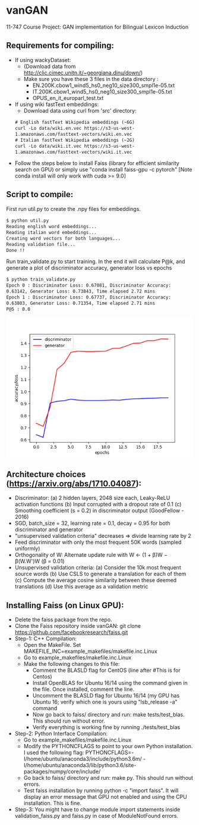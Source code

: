 # vanGAN
11-747 Course Project: GAN implementation for Bilingual Lexicon Induction

Requirements for compiling:
------------------------------
- If using wackyDataset:
    - (Download data from http://clic.cimec.unitn.it/~georgiana.dinu/down/)
    - Make sure you have these 3 files in the data directory :
        - EN.200K.cbow1_wind5_hs0_neg10_size300_smpl1e-05.txt
        - IT.200K.cbow1_wind5_hs0_neg10_size300_smpl1e-05.txt
        - OPUS_en_it_europarl_test.txt
- If using wiki fastText embeddings:
    - Download data using curl from 'src' directory:
    ```
    # English fastText Wikipedia embeddings (~6G)
    curl -Lo data/wiki.en.vec https://s3-us-west-1.amazonaws.com/fasttext-vectors/wiki.en.vec
    # Italian fastText Wikipedia embeddings (~2G)
    curl -Lo data/wiki.it.vec https://s3-us-west-1.amazonaws.com/fasttext-vectors/wiki.it.vec
    ```
- Follow the steps below to install Faiss (library for efficient similarity search on GPU)
  or simply use "conda install faiss-gpu -c pytorch" [Note conda install will only work with cuda >= 9.0]

Script to compile:
------------------------------
First run util.py to create the .npy files for embeddings.
```
$ python util.py
Reading english word embeddings...
Reading italian word embeddings...
Creating word vectors for both languages...
Reading validation file...
Done !!
```
Run train_validate.py to start training. In the end it will calculate P@k, and generate a plot of discriminator accuracy, generator loss vs epochs 
```
$ python train_validate.py
Epoch 0 : Discriminator Loss: 0.67081, Discriminator Accuracy: 0.63142, Generator Loss: 0.73843, Time elapsed 2.72 mins
Epoch 1 : Discriminator Loss: 0.67737, Discriminator Accuracy: 0.63803, Generator Loss: 0.71354, Time elapsed 2.71 mins
P@5 : 0.0
```
![alt text](https://github.com/MysteryVaibhav/vanGAN/blob/gan/src/d_g.png)

Architecture choices (https://arxiv.org/abs/1710.04087):
------------------------------
- Discriminator:
    (a) 2 hidden layers, 2048 size each, Leaky-ReLU activation functions
    (b) Input corrupted with a dropout rate of 0.1
    (c) Smoothing coefficient (s = 0.2) in discriminator output (GoodFellow - 2016)
- SGD, batch_size = 32, learning rate = 0.1, decay = 0.95 for both discriminator and generator
- "unsupervised validation criteria" decreases => divide learning rate by 2
- Feed discriminator with only the most frequent 50K words (sampled uniformly)
- Orthogonality of W: Alternate update rule with W ← (1 + β)W − β(W.W')W (β = 0.01)
- Unsupervised validation criteria:
    (a) Consider the 10k most frequent source words
    (b) Use CSLS to generate a translation for each of them
    (c) Compute the average cosine similarity between these deemed translations
    (d) Use this average as a validation metric

Installing Faiss (on Linux GPU):
------------------------------
- Delete the faiss package from the repo.
- Clone the Faiss repository inside vanGAN: git clone https://github.com/facebookresearch/faiss.git
- Step-1: C++ Compilation:
    - Open the MakeFile. Set MAKEFILE_INC=example_makefiles/makefile.inc.Linux
    - Go to example_makefiles/makefile.inc.Linux
    - Make the following changes to this file:
        - Comment the BLASLD flag for CentOS (line after #This is for Centos)
        - Install OpenBLAS for Ubuntu 16/14 using the command given in the file. Once installed, comment the line.
        - Uncomment the BLASLD flag for Ubuntu 16/14 (my GPU has Ubuntu 16; verify which one is yours using "lsb_release -a" command
        - Now go back to faiss/ directory and run: make tests/test_blas. This should run without error.
        - Verify everything is working fine by running ./tests/test_blas
- Step-2: Python Interface Compilation:
    - Go to example_makefiles/makefile.inc.Linux
    - Modify the PYTHONCFLAGS to point to your own Python installation. I used the following flag:
        PYTHONCFLAGS=-I/home/ubuntu/anaconda3/include/python3.6m/ -I/home/ubuntu/anaconda3/lib/python3.6/site-packages/numpy/core/include/
    - Go back to faiss/ directory and run: make py. This should run without errors.
    - Test faiss installation by running python -c "import faiss". It will display an error message that GPU not enabled and using the CPU installation. This is fine.
- Step-3: You might have to change module import statements inside validation_faiss.py and faiss.py in case of ModuleNotFound errors.

